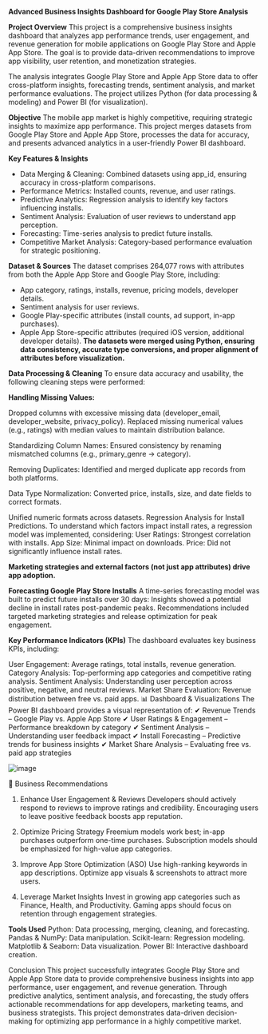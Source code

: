 **Advanced Business Insights Dashboard for Google Play Store Analysis**

**Project Overview**
This project is a comprehensive business insights dashboard that analyzes app performance trends, user engagement, and revenue generation for mobile applications on Google Play Store and Apple App Store. 
The goal is to provide data-driven recommendations to improve app visibility, user retention, and monetization strategies.

The analysis integrates Google Play Store and Apple App Store data to offer cross-platform insights, forecasting trends, sentiment analysis, and market performance evaluations. The project utilizes Python 
(for data processing & modeling) and Power BI (for visualization).

**Objective**
The mobile app market is highly competitive, requiring strategic insights to maximize app performance. This project merges datasets from Google Play Store and Apple App Store, processes the data for accuracy,
and presents advanced analytics in a user-friendly Power BI dashboard.

**Key Features & Insights**
* Data Merging & Cleaning: Combined datasets using app_id, ensuring accuracy in cross-platform comparisons.
* Performance Metrics: Installed counts, revenue, and user ratings.
* Predictive Analytics: Regression analysis to identify key factors influencing installs.
* Sentiment Analysis: Evaluation of user reviews to understand app perception.
* Forecasting: Time-series analysis to predict future installs.
* Competitive Market Analysis: Category-based performance evaluation for strategic positioning.
  
**Dataset & Sources**
The dataset comprises 264,077 rows with attributes from both the Apple App Store and Google Play Store, including:

* App category, ratings, installs, revenue, pricing models, developer details.
* Sentiment analysis for user reviews.
* Google Play-specific attributes (install counts, ad support, in-app purchases).
* Apple App Store-specific attributes (required iOS version, additional developer details).
**The datasets were merged using Python, ensuring data consistency, accurate type conversions, and proper alignment of attributes before visualization.**

**Data Processing & Cleaning**
To ensure data accuracy and usability, the following cleaning steps were performed:

**Handling Missing Values:**

Dropped columns with excessive missing data (developer_email, developer_website, privacy_policy).
Replaced missing numerical values (e.g., ratings) with median values to maintain distribution balance.

Standardizing Column Names:
Ensured consistency by renaming mismatched columns (e.g., primary_genre → category).

Removing Duplicates:
Identified and merged duplicate app records from both platforms.

Data Type Normalization:
Converted price, installs, size, and date fields to correct formats.

Unified numeric formats across datasets.
Regression Analysis for Install Predictions. To understand which factors impact install rates, a regression model was implemented, considering:
User Ratings: Strongest correlation with installs.
App Size: Minimal impact on downloads.
Price: Did not significantly influence install rates.

**Marketing strategies and external factors (not just app attributes) drive app adoption.**

**Forecasting Google Play Store Installs**
A time-series forecasting model was built to predict future installs over 30 days: Insights showed a potential decline in install rates post-pandemic peaks.
Recommendations included targeted marketing strategies and release optimization for peak engagement.

**Key Performance Indicators (KPIs)**
The dashboard evaluates key business KPIs, including:

User Engagement: Average ratings, total installs, revenue generation.
Category Analysis: Top-performing app categories and competitive rating analysis.
Sentiment Analysis: Understanding user perception across positive, negative, and neutral reviews.
Market Share Evaluation: Revenue distribution between free vs. paid apps.
📊 Dashboard & Visualizations
The Power BI dashboard provides a visual representation of: ✔ Revenue Trends – Google Play vs. Apple App Store
✔ User Ratings & Engagement – Performance breakdown by category
✔ Sentiment Analysis – Understanding user feedback impact
✔ Install Forecasting – Predictive trends for business insights
✔ Market Share Analysis – Evaluating free vs. paid app strategies

![image](https://github.com/user-attachments/assets/bdaafec3-9599-44b3-aac6-f390b5021393)



📌 Business Recommendations
1. Enhance User Engagement & Reviews
Developers should actively respond to reviews to improve ratings and credibility.
Encouraging users to leave positive feedback boosts app reputation.

2. Optimize Pricing Strategy
Freemium models work best; in-app purchases outperform one-time purchases.
Subscription models should be emphasized for high-value app categories.

3. Improve App Store Optimization (ASO)
Use high-ranking keywords in app descriptions.
Optimize app visuals & screenshots to attract more users.

4. Leverage Market Insights
Invest in growing app categories such as Finance, Health, and Productivity.
Gaming apps should focus on retention through engagement strategies.

**Tools Used**
Python: Data processing, merging, cleaning, and forecasting.
Pandas & NumPy: Data manipulation.
Scikit-learn: Regression modeling.
Matplotlib & Seaborn: Data visualization.
Power BI: Interactive dashboard creation.

Conclusion
This project successfully integrates Google Play Store and Apple App Store data to provide comprehensive business insights into app performance, user engagement, and revenue generation. 
Through predictive analytics, sentiment analysis, and forecasting, the study offers actionable recommendations for app developers, marketing teams, and business strategists.
This project demonstrates data-driven decision-making for optimizing app performance in a highly competitive market.
